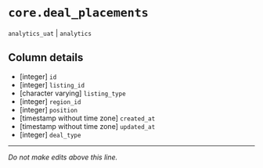 # `core.deal_placements`
`analytics_uat` | `analytics`

## Column details
* [integer]   `id`
* [integer]   `listing_id`
* [character varying] `listing_type`
* [integer]   `region_id`
* [integer]   `position`
* [timestamp without time zone] `created_at`
* [timestamp without time zone] `updated_at`
* [integer]   `deal_type`

-------------------------------------------------------------------------------
*Do not make edits above this line.*
